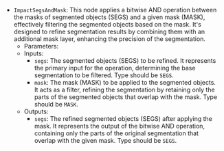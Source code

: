 - `ImpactSegsAndMask`: This node applies a bitwise AND operation between the masks of segmented objects (SEGS) and a given mask (MASK), effectively filtering the segmented objects based on the mask. It's designed to refine segmentation results by combining them with an additional mask layer, enhancing the precision of the segmentation.
    - Parameters:
    - Inputs:
        - `segs`: The segmented objects (SEGS) to be refined. It represents the primary input for the operation, determining the base segmentation to be filtered. Type should be `SEGS`.
        - `mask`: The mask (MASK) to be applied to the segmented objects. It acts as a filter, refining the segmentation by retaining only the parts of the segmented objects that overlap with the mask. Type should be `MASK`.
    - Outputs:
        - `segs`: The refined segmented objects (SEGS) after applying the mask. It represents the output of the bitwise AND operation, containing only the parts of the original segmentation that overlap with the given mask. Type should be `SEGS`.
